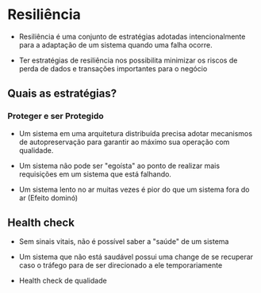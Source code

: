 # Resiliência

* Resiliência é uma conjunto de estratégias adotadas intencionalmente para a adaptação de um sistema quando uma falha ocorre.

* Ter estratégias de resiliência nos possibilita minimizar os riscos de perda de dados e transações importantes para o negócio

## Quais as estratégias?

### Proteger e ser Protegido

* Um sistema em uma arquitetura distribuída precisa adotar mecanismos de autopreservação para garantir ao máximo sua operação com qualidade.

* Um sistema não pode ser "egoísta" ao ponto de realizar mais requisições em um sistema que está falhando.

* Um sistema lento no ar muitas vezes é pior do que um sistema fora do ar (Efeito dominó)

## Health check

* Sem sinais vitais, não é possível saber a "saúde" de um sistema

* Um sistema que não está saudável possui uma change de se recuperar caso o tráfego para de ser direcionado a ele temporariamente

* Health check de qualidade